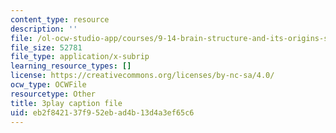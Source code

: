 ```yaml
---
content_type: resource
description: ''
file: /ol-ocw-studio-app/courses/9-14-brain-structure-and-its-origins-spring-2014/eb2f842137f952ebad4b13d4a3ef65c6_555140.vtt
file_size: 52781
file_type: application/x-subrip
learning_resource_types: []
license: https://creativecommons.org/licenses/by-nc-sa/4.0/
ocw_type: OCWFile
resourcetype: Other
title: 3play caption file
uid: eb2f8421-37f9-52eb-ad4b-13d4a3ef65c6
---
```

